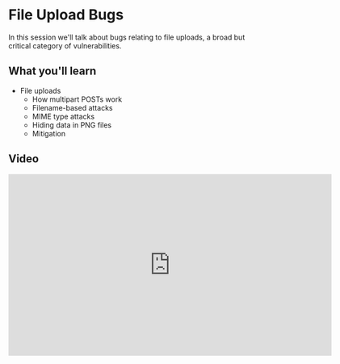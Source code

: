 File Upload Bugs
================

In this session we'll talk about bugs relating to file uploads, a broad but critical category of vulnerabilities.

What you'll learn
-----------------

- File uploads
	- How multipart POSTs work
	- Filename-based attacks
	- MIME type attacks
	- Hiding data in PNG files
	- Mitigation

Video
-----

<iframe id="ytplayer" type="text/html" width="640" height="360" src="https://www.youtube-nocookie.com/embed/xpCLMz3efUw?autoplay=0&origin=https://hacker101.com" frameborder="0"></iframe>
